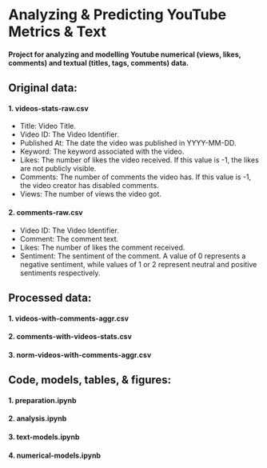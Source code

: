 # Analyzing & Predicting YouTube Metrics & Text

#### Project for analyzing and modelling Youtube numerical (views, likes, comments) and textual (titles, tags, comments) data. 

## Original data:
#### 1. videos-stats-raw.csv
  - Title: Video Title.
  - Video ID: The Video Identifier.
  - Published At: The date the video was published in YYYY-MM-DD.
  - Keyword: The keyword associated with the video.
  - Likes: The number of likes the video received. If this value is -1, the likes are not publicly visible.
  - Comments: The number of comments the video has. If this value is -1, the video creator has disabled comments.
  - Views: The number of views the video got.
#### 2. comments-raw.csv
  - Video ID: The Video Identifier.
  - Comment: The comment text.
  - Likes: The number of likes the comment received.
  - Sentiment: The sentiment of the comment. A value of 0 represents a negative sentiment, while values of 1 or 2 represent neutral and positive sentiments respectively.

## Processed data:
#### 1. videos-with-comments-aggr.csv
#### 2. comments-with-videos-stats.csv
#### 3. norm-videos-with-comments-aggr.csv

## Code, models, tables, & figures:
#### 1. preparation.ipynb
#### 2. analysis.ipynb 
#### 3. text-models.ipynb
#### 4. numerical-models.ipynb






